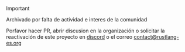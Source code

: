 > [!IMPORTANT]
> Archivado por falta de actividad e interes de la comunidad
>
> Porfavor hacer PR, abrir discusion en la organización o solicitar la reactivación de este proyecto en [discord](https://discord.rustlang-es.org) o el correo contact@rustlang-es.org
